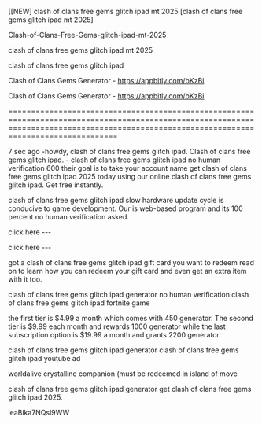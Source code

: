 [[NEW] clash of clans free gems glitch ipad mt 2025 [clash of clans free gems glitch ipad mt 2025]

Clash-of-Clans-Free-Gems-glitch-ipad-mt-2025

clash of clans free gems glitch ipad mt 2025

clash of clans free gems glitch ipad

Clash of Clans Gems Generator - https://appbitly.com/bKzBi

Clash of Clans Gems Generator - https://appbitly.com/bKzBi

==========================================================================================================================================================================================

7 sec ago -howdy, clash of clans free gems glitch ipad. Clash of clans free gems glitch ipad. - clash of clans free gems glitch ipad no human verification 600 their goal is to take your account name get clash of clans free gems glitch ipad 2025 today using our online clash of clans free gems glitch ipad. Get free instantly.

clash of clans free gems glitch ipad slow hardware update cycle is conducive to game development. Our is web-based program and its 100 percent no human verification asked.

click here ---

click here ---

got a clash of clans free gems glitch ipad gift card you want to redeem read on to learn how you can redeem your gift card and even get an extra item with it too.

clash of clans free gems glitch ipad generator no human verification clash of clans free gems glitch ipad fortnite game

the first tier is $4.99 a month which comes with 450 generator. The second tier is $9.99 each month and rewards 1000 generator while the last subscription option is $19.99 a month and grants 2200 generator.

clash of clans free gems glitch ipad generator clash of clans free gems glitch ipad youtube ad

worldalive  crystalline companion (must be redeemed in island of move

clash of clans free gems glitch ipad generator get clash of clans free gems glitch ipad 2025.

ieaBika7NQsl9WW

